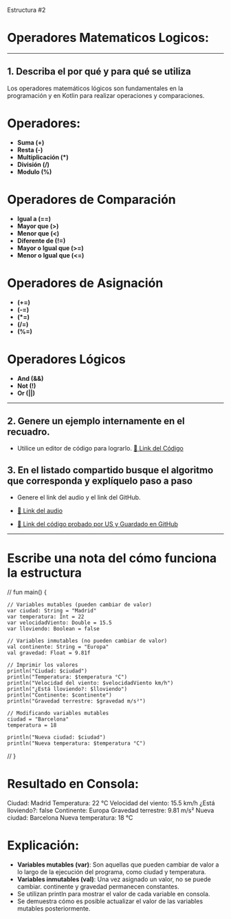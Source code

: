 Estructura #2

# Operadores Matematicos Logicos:

---

## 1. Describa el por qué y para qué se utiliza

Los operadores matemáticos lógicos son fundamentales en la programación y en Kotlin para realizar
operaciones y comparaciones.

# Operadores:

- **Suma (+)**
- **Resta (-)**
- **Multiplicación (*)**
- **División (/)**
- **Modulo (%)**

# Operadores de Comparación

- **Igual a (==)**
- **Mayor que (>)**
- **Menor que (<)**
- **Diferente de (!=)**
- **Mayor o Igual que (>=)**
- **Menor o Igual que (<=)**

# Operadores de Asignación

- **(+=)**
- **(-=)**
- **(*=)**
- **(/=)**
- **(%=)**

# Operadores Lógicos

- **And (&&)**
- **Not (!)**
- **Or (||)**

---

## 2. Genere un ejemplo internamente en el recuadro.

- Utilice un editor de código para lograrlo.
  [🔗 Link del Código](https://pl.kotl.in/mywCjRVjV)

## 3. En el listado compartido busque el algoritmo que corresponda y explíquelo paso a paso

- Genere el link del audio y el link del GitHub.
  
- [🔗 Link del audio](#)
- [🔗 Link del código probado por US y Guardado en GitHub](https://github.com/mejia-Xsbethx15162/FichasExpos/blob/6db4fd3776e313f94eecd3e12e7f09b559c94157/Variables/Variables.jpeg)

---

# Escribe una nota del cómo funciona la estructura

// fun main() {

    // Variables mutables (pueden cambiar de valor)
    var ciudad: String = "Madrid"
    var temperatura: Int = 22
    var velocidadViento: Double = 15.5
    var lloviendo: Boolean = false

    // Variables inmutables (no pueden cambiar de valor)
    val continente: String = "Europa"
    val gravedad: Float = 9.81f

    // Imprimir los valores
    println("Ciudad: $ciudad")
    println("Temperatura: $temperatura °C")
    println("Velocidad del viento: $velocidadViento km/h")
    println("¿Está lloviendo?: $lloviendo")
    println("Continente: $continente")
    println("Gravedad terrestre: $gravedad m/s²")

    // Modificando variables mutables
    ciudad = "Barcelona"
    temperatura = 18

    println("Nueva ciudad: $ciudad")
    println("Nueva temperatura: $temperatura °C")
// }

# Resultado en Consola:

Ciudad: Madrid
Temperatura: 22 °C
Velocidad del viento: 15.5 km/h
¿Está lloviendo?: false
Continente: Europa
Gravedad terrestre: 9.81 m/s²
Nueva ciudad: Barcelona
Nueva temperatura: 18 °C


# Explicación:

- **Variables mutables (var)**: Son aquellas que pueden cambiar de valor a lo largo de la ejecución del programa, como ciudad y temperatura.
- **Variables inmutables (val)**: Una vez asignado un valor, no se puede cambiar. continente y gravedad permanecen constantes.
- Se utilizan println para mostrar el valor de cada variable en consola.
- Se demuestra cómo es posible actualizar el valor de las variables mutables posteriormente.

